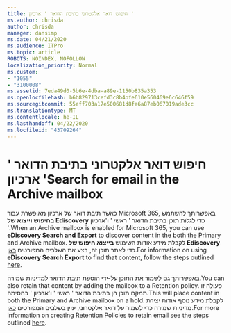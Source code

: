 ```yaml
---
title: חיפוש דואר אלקטרוני בתיבת הדואר ' ארכיון '
ms.author: chrisda
author: chrisda
manager: dansimp
ms.date: 04/21/2020
ms.audience: ITPro
ms.topic: article
ROBOTS: NOINDEX, NOFOLLOW
localization_priority: Normal
ms.custom:
- "1055"
- "3100008"
ms.assetid: 7eda49d0-5b6e-4dba-a89e-1150b835a353
ms.openlocfilehash: b6b829713cefd3c8b4bfe610e560469e6c646f59
ms.sourcegitcommit: 55eff703a17e500681d8fa6a87eb067019ade3cc
ms.translationtype: MT
ms.contentlocale: he-IL
ms.lasthandoff: 04/22/2020
ms.locfileid: "43709264"
---
```

# <a name="search-for-email-in-the-archive-mailbox"></a><span data-ttu-id="bcccb-102">חיפוש דואר אלקטרוני בתיבת הדואר ' ארכיון '</span><span class="sxs-lookup"><span data-stu-id="bcccb-102">Search for email in the Archive mailbox</span></span>

<span data-ttu-id="bcccb-103">כאשר תיבת דואר של ארכיון מאופשרת עבור Microsoft 365, באפשרותך להשתמש **בחיפוש וייצוא של Ediscovery** כדי לגלות תוכן בתיבת הדואר ' ראשי ' ו'ארכיון '.</span><span class="sxs-lookup"><span data-stu-id="bcccb-103">When an Archive mailbox is enabled for Microsoft 365, you can use **eDiscovery Search and Export** to discover content in the both the Primary and Archive mailbox.</span></span> <span data-ttu-id="bcccb-104">לקבלת מידע אודות השימוש **בייצוא חיפוש של Ediscovery** כדי לאתר תוכן זה, בצע את השלבים המפורטים [כאן](https://docs.microsoft.com/office365/securitycompliance/export-search-results).</span><span class="sxs-lookup"><span data-stu-id="bcccb-104">For information on using **eDiscovery Search Export** to find that content, follow the steps outlined [here](https://docs.microsoft.com/office365/securitycompliance/export-search-results).</span></span>
  
<span data-ttu-id="bcccb-105">באפשרותך גם לשמור את התוכן על-ידי הוספת תיבת הדואר למדיניות שמירה.</span><span class="sxs-lookup"><span data-stu-id="bcccb-105">You can also retain that content by adding the mailbox to a Retention policy.</span></span> <span data-ttu-id="bcccb-106">פעולה זו תמקם תוכן הן בתיבת הדואר ' ראשי ' ו'ארכיון ' בחסימה.</span><span class="sxs-lookup"><span data-stu-id="bcccb-106">This will place content in both the Primary and Archive mailbox on a hold.</span></span> <span data-ttu-id="bcccb-107">לקבלת מידע נוסף אודות יצירת מדיניות שמירה כדי לשמור על דואר אלקטרוני, עיין בשלבים המפורטים [כאן](https://docs.microsoft.com/Office365/securitycompliance/retention-policies).</span><span class="sxs-lookup"><span data-stu-id="bcccb-107">For more information on creating Retention Policies to retain email see the steps outlined [here](https://docs.microsoft.com/Office365/securitycompliance/retention-policies).</span></span>
  